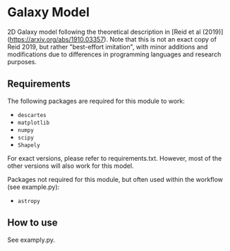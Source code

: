 # Galaxy Model
2D Galaxy model following the theoretical description in [Reid et al (2019)] (https://arxiv.org/abs/1910.03357). Note that this is not an exact copy of Reid 2019, but rather "best-effort imitation", with minor additions and modifications due to differences in programming languages and research purposes.

## Requirements
The following packages are required for this module to work:

- `descartes`
- `matplotlib`
- `numpy`
- `scipy`
- `Shapely`

For exact versions, please refer to requirements.txt. However, most of the other versions will also work for this model.

Packages not required for this module, but often used within the workflow (see example.py):

- `astropy`

## How to use
See examply.py.
